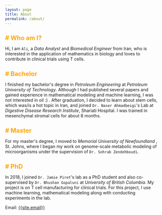 ```yaml
---
layout: page
title: About
permalink: /about/
---
```


<h1 style="font-size:20px;; color:orange"># Who am I?</h1>
<p>
Hi, I am <code>Ali</code>, a <i>Data Analyst</i> and <i>Biomedical Engineer</i> from Iran, who is interested in the application of mathematics in biology and loves to contribute in clinical trials using T cells.
<p>

<h1 style="font-size:20px;; color:orange"># Bachelor</h1>
<p>
I finished my bachelor's degree in <i>Petroleum Engineering</i> at <i>Petroleum University of Technology</i>. Although I had published several papers and gained experience in mathematical modeling and machine learning, I was not interested in oil :) . After graduation, I decided to learn about stem cells, which was/is a hot topic in Iran, and joined <code>Dr. Naser Ahmadbeigi</code>'s Lab at <i>Digestive Disease Research Institute</i>, Shariati Hospital. I was trained in mesenchymal stromal cells for about 8 months.
<p>


<h1 style="font-size:20px;; color:orange"># Master</h1>
<p>
For my master's degree, I moved to  <i>Memorial University of Newfoundland</i> , St. Johns, where I began my work on genome-scale metabolic modeling of microorganisms under the supervision of <code>Dr. Sohrab Zendehboudi</code>.
<p>


<h1 style="font-size:20px;; color:orange"># PhD</h1>
<p>
In 2018, I joined <code>Dr. Jamie Piret</code>'s lab as a PhD student and also co-supervised by <code>Dr. Bhushan Gopaluni</code> at <i>University of British Columbia</i>. My project is on T cell manufacturing for clinical trials. For this project, I use machine learning, mathematical modeling along with conducting experiments in the lab.
</p>

Email: <a href="mailto:{{site.email}}?Subject=From Blog Site:">{{site.email}}</a>
